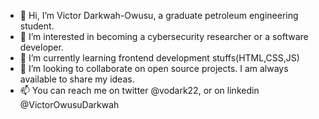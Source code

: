 - 👋 Hi, I’m Victor Darkwah-Owusu, a graduate petroleum engineering student.
- 👀 I’m interested in becoming a cybersecurity researcher or a software developer.
- 🌱 I’m currently learning frontend development stuffs(HTML,CSS,JS)
- 💞️ I’m looking to collaborate on open source projects. I am always available to share my ideas.
- 📫 You can reach me on twitter @vodark22, or on linkedin @VictorOwusuDarkwah 

<!---
Vodarkwah/Vodarkwah is a ✨ special ✨ repository because its `README.md` (this file) appears on your GitHub profile.
You can click the Preview link to take a look at your changes.
--->
